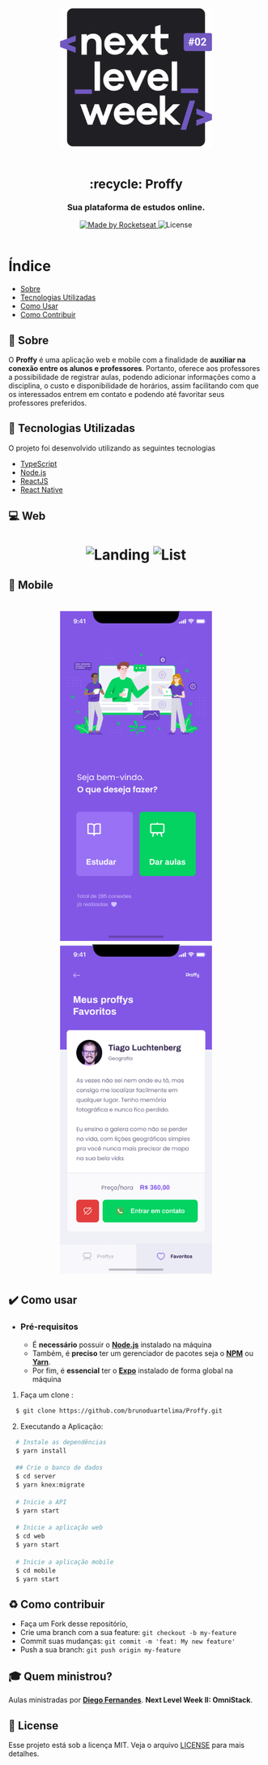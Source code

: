 <h3 align="center">
    <img alt="nlw" title="#nlw" width="300px" src=".gitProffy/nlw.svg">
    <br><br>
   <strong><h2> :recycle: Proffy</h2>Sua plataforma de estudos online.</strong>  
    <br>
</h3>

<p align="center">
  <a href="https://rocketseat.com.br">
    <img alt="Made by Rocketseat" src="https://img.shields.io/badge/designed -Rocketseat-blueviolet?style=for-the-badge">
  </a>
  <a>
  <img alt="License" src="https://img.shields.io/badge/license-MIT-blueviolet?style=for-the-badge">
  <br><br>
</p>

# Índice

- [Sobre](#sobre)
- [Tecnologias Utilizadas](#tecnologias-utilizadas)
- [Como Usar](#como-usar)
- [Como Contribuir](#como-contribuir)

<a id="sobre"></a>

## :bookmark: Sobre

O **Proffy** é uma aplicação web e mobile com a finalidade de **auxiliar na conexão entre os alunos e professores**. 
Portanto, oferece aos professores a possibilidade de registrar aulas, podendo adicionar informações como a disciplina, 
o custo e disponibilidade de horários, assim facilitando com que os interessados entrem em contato e podendo até favoritar seus professores preferidos.

<a id="tecnologias-utilizadas"></a>

## :rocket: Tecnologias Utilizadas

O projeto foi desenvolvido utilizando as seguintes tecnologias

- [TypeScript](https://www.typescriptlang.org/)
- [Node.js](https://nodejs.org/en/)
- [ReactJS](https://reactjs.org/)
- [React Native](https://reactnative.dev/)

## :computer: Web

<h1 align="center">
    <img alt="Landing" src="..gitProffy/web-landing.png">
    <img alt="List" src="..gitProffy/web-list.png">
</h1>

## :iphone: Mobile

<h1 align="center">
    <img alt="Landing" src=".gitProffy/mobile-home.png" width="300px">
    <img alt="List" src=".gitProffy/mobile-favoritos.png" width="300px">
</h1>

<a id="como-usar"></a>

## :heavy_check_mark: Como usar

- ### **Pré-requisitos**

  - É **necessário** possuir o **[Node.js](https://nodejs.org/en/)** instalado na máquina
  - Também, é **preciso** ter um gerenciador de pacotes seja o **[NPM](https://www.npmjs.com/)** ou **[Yarn](https://yarnpkg.com/)**.
  - Por fim, é **essencial** ter o **[Expo](https://expo.io/)** instalado de forma global na máquina

1. Faça um clone :

```sh
  $ git clone https://github.com/brunoduartelima/Proffy.git
```

2. Executando a Aplicação:

```sh
  # Instale as dependências
  $ yarn install

  ## Crie o banco de dados
  $ cd server
  $ yarn knex:migrate

  # Inicie a API
  $ yarn start

  # Inicie a aplicação web
  $ cd web
  $ yarn start

  # Inicie a aplicação mobile
  $ cd mobile
  $ yarn start
```

<a id="como-contribuir"></a>

## :recycle: Como contribuir

- Faça um Fork desse repositório,
- Crie uma branch com a sua feature: `git checkout -b my-feature`
- Commit suas mudanças: `git commit -m 'feat: My new feature'`
- Push a sua branch: `git push origin my-feature`

## :mortar_board: Quem ministrou?

Aulas ministradas por **[Diego Fernandes](https://github.com/diego3g)**. **Next Level Week  II: OmniStack**.

## :memo: License

Esse projeto está sob a licença MIT. Veja o arquivo [LICENSE](LICENSE) para mais detalhes.
